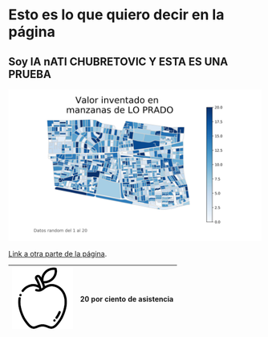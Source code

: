 # Esto es lo que quiero decir en la página

## Soy lA nATI CHUBRETOVIC Y ESTA ES UNA PRUEBA

![A test image](map_export.png)

[Link a otra parte de la página](https://natichubretovic.github.io./nati).

| ![icono](Unknown.png)     | 20 por ciento de asistencia     |
|---------------------------|---------------------------------|

